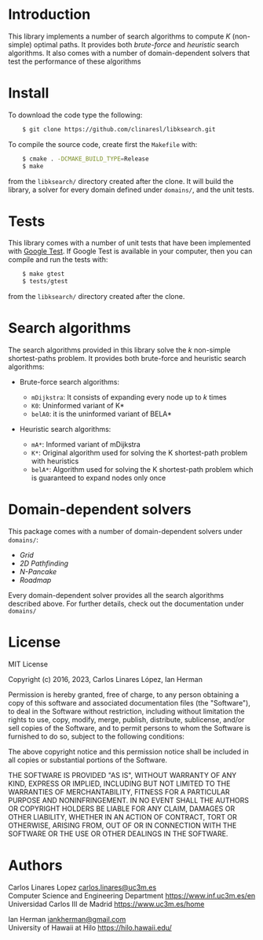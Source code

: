 # Introduction #

This library implements a number of search algorithms to compute *K*
(non-simple) optimal paths. It provides both *brute-force* and *heuristic*
search algorithms. It also comes with a number of domain-dependent solvers that
test the performance of these algorithms


# Install #

To download the code type the following:

``` sh
    $ git clone https://github.com/clinaresl/libksearch.git
```

To compile the source code, create first the `Makefile` with:

``` sh
    $ cmake . -DCMAKE_BUILD_TYPE=Release
    $ make
```

from the `libksearch/` directory created after the clone. It will build the
library, a solver for every domain defined under `domains/`, and the unit tests.

# Tests #

This library comes with a number of unit tests that have been implemented with
[Google Test](https://github.com/google/googletest). If Google Test is available
in your computer, then you can compile and run the tests with:

``` sh
    $ make gtest
    $ tests/gtest
```

from the `libksearch/` directory created after the clone.

# Search algorithms #

The search algorithms provided in this library solve the *k* non-simple
shortest-paths problem. It provides both brute-force and heuristic search
algorithms:

* Brute-force search algorithms:

  + `mDijkstra`: It consists of expanding every node up to *k* times
  + `K0`: Uninformed variant of K*
  + `belA0`: it is the uninformed variant of BELA*

* Heuristic search algorithms:

  * `mA*`: Informed variant of mDijkstra
  + `K*`: Original algorithm used for solving the K shortest-path problem with heuristics
  + `belA*`: Algorithm used for solving the K shortest-path problem which is guaranteed to expand nodes only once

# Domain-dependent solvers #

This package comes with a number of domain-dependent solvers under `domains/`:

* *Grid*
* *2D Pathfinding*
* *N-Pancake*
* *Roadmap* 

Every domain-dependent solver provides all the search algorithms described
above. For further details, check out the documentation under `domains/`

# License #

MIT License

Copyright (c) 2016, 2023, Carlos Linares López, Ian Herman

Permission is hereby granted, free of charge, to any person obtaining a copy
of this software and associated documentation files (the "Software"), to deal
in the Software without restriction, including without limitation the rights
to use, copy, modify, merge, publish, distribute, sublicense, and/or sell
copies of the Software, and to permit persons to whom the Software is
furnished to do so, subject to the following conditions:

The above copyright notice and this permission notice shall be included in all
copies or substantial portions of the Software.

THE SOFTWARE IS PROVIDED "AS IS", WITHOUT WARRANTY OF ANY KIND, EXPRESS OR
IMPLIED, INCLUDING BUT NOT LIMITED TO THE WARRANTIES OF MERCHANTABILITY,
FITNESS FOR A PARTICULAR PURPOSE AND NONINFRINGEMENT. IN NO EVENT SHALL THE
AUTHORS OR COPYRIGHT HOLDERS BE LIABLE FOR ANY CLAIM, DAMAGES OR OTHER
LIABILITY, WHETHER IN AN ACTION OF CONTRACT, TORT OR OTHERWISE, ARISING FROM,
OUT OF OR IN CONNECTION WITH THE SOFTWARE OR THE USE OR OTHER DEALINGS IN THE
SOFTWARE.


# Authors #

Carlos Linares Lopez <carlos.linares@uc3m.es>  
Computer Science and Engineering Department <https://www.inf.uc3m.es/en>  
Universidad Carlos III de Madrid <https://www.uc3m.es/home>

Ian Herman <iankherman@gmail.com>  
University of Hawaii at Hilo <https://hilo.hawaii.edu/>  

